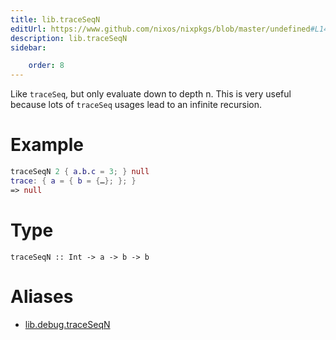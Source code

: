 ```yaml
---
title: lib.traceSeqN
editUrl: https://www.github.com/nixos/nixpkgs/blob/master/undefined#L149C15
description: lib.traceSeqN
sidebar:

    order: 8
---
```


Like `traceSeq`, but only evaluate down to depth n.
This is very useful because lots of `traceSeq` usages
lead to an infinite recursion.

# Example

```nix
traceSeqN 2 { a.b.c = 3; } null
trace: { a = { b = {…}; }; }
=> null
```

# Type

```
traceSeqN :: Int -> a -> b -> b
```


# Aliases

- [lib.debug.traceSeqN](/nix-doc-comments/reference/lib/debug/lib-debug-traceseqn)


